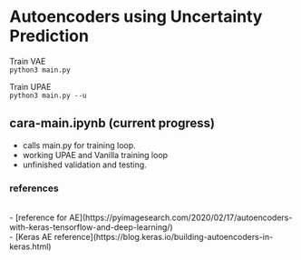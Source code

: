 # Autoencoders using Uncertainty Prediction

Train VAE <br>
``python3 main.py``

Train UPAE <br>
``python3 main.py --u``



## cara-main.ipynb (current progress)
- calls main.py for training loop. 
- working UPAE and Vanilla training loop <br>
- unfinished validation and testing. <br> 

### references

<br>
-  [reference for AE](https://pyimagesearch.com/2020/02/17/autoencoders-with-keras-tensorflow-and-deep-learning/) <br>
-  [Keras AE reference](https://blog.keras.io/building-autoencoders-in-keras.html)





